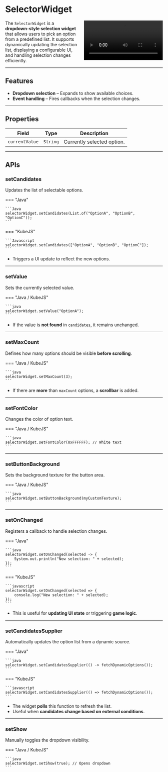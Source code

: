 # SelectorWidget

<div>
  <video width="50%" controls style="margin-left: 20px; float: right;">
    <source src="../../assets/selector.mp4" type="video/mp4">
    Your browser does not support video.
  </video>
</div>

The `SelectorWidget` is a **dropdown-style selection widget** that allows users to pick an option from a predefined list. It supports dynamically updating the selection list, displaying a configurable UI, and handling selection changes efficiently.

---

## Features

- **Dropdown selection** – Expands to show available choices.
- **Event handling** – Fires callbacks when the selection changes.

---

## Properties

| Field           | Type                      | Description |
|----------------|--------------------------|-------------|
| `currentValue` | `String`                  | Currently selected option. |

---

## APIs

### setCandidates

Updates the list of selectable options.

=== "Java"

    ```Java
    selectorWidget.setCandidates(List.of("OptionA", "OptionB", "OptionC"));
    ```

=== "KubeJS"

    ```Javascript
    selectorWidget.setCandidates(["OptionA", "OptionB", "OptionC"]);
    ```

- Triggers a UI update to reflect the new options.

---

### setValue

Sets the currently selected value.

=== "Java / KubeJS"

    ```java
    selectorWidget.setValue("OptionA");
    ```

- If the value is **not found** in `candidates`, it remains unchanged.

---

### setMaxCount

Defines how many options should be visible **before scrolling**.

=== "Java / KubeJS"

    ```java
    selectorWidget.setMaxCount(3);
    ```

- If there are **more** than `maxCount` options, a **scrollbar** is added.

---

### setFontColor

Changes the color of option text.

=== "Java / KubeJS"

    ```java
    selectorWidget.setFontColor(0xFFFFFF); // White text
    ```

---

### setButtonBackground

Sets the background texture for the button area.

=== "Java / KubeJS"

    ```java
    selectorWidget.setButtonBackground(myCustomTexture);
    ```

---

### setOnChanged

Registers a callback to handle selection changes.

=== "Java"

    ```java
    selectorWidget.setOnChanged(selected -> {
        System.out.println("New selection: " + selected);
    });
    ```

=== "KubeJS"

    ```javascript
    selectorWidget.setOnChanged(selected => {
        console.log("New selection: " + selected);
    });
    ```

- This is useful for **updating UI state** or triggering **game logic**.

---

### setCandidatesSupplier

Automatically updates the option list from a dynamic source.

=== "Java"

    ```java
    selectorWidget.setCandidatesSupplier(() -> fetchDynamicOptions());
    ```

=== "KubeJS"

    ```javascript
    selectorWidget.setCandidatesSupplier(() => fetchDynamicOptions());
    ```

- The widget **polls** this function to refresh the list.
- Useful when **candidates change based on external conditions**.

---

### setShow

Manually toggles the dropdown visibility.

=== "Java / KubeJS"

    ```java
    selectorWidget.setShow(true); // Opens dropdown
    ```

